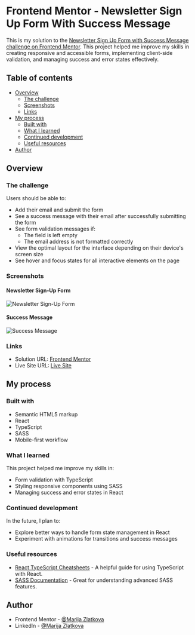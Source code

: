# Frontend Mentor - Newsletter Sign Up Form With Success Message

This is my solution to the [Newsletter Sign Up Form with Success Message challenge on Frontend Mentor](https://www.frontendmentor.io/challenges/newsletter-signup-form-with-success-message-3FC1AZbNrv). This project helped me improve my skills in creating responsive and accessible forms, implementing client-side validation, and managing success and error states effectively.

## Table of contents

- [Overview](#overview)
  - [The challenge](#the-challenge)
  - [Screenshots](#screenshots)
  - [Links](#links)
- [My process](#my-process)
  - [Built with](#built-with)
  - [What I learned](#what-i-learned)
  - [Continued development](#continued-development)
  - [Useful resources](#useful-resources)
- [Author](#author)

## Overview

### The challenge

Users should be able to:

- Add their email and submit the form
- See a success message with their email after successfully submitting the form
- See form validation messages if:
  - The field is left empty
  - The email address is not formatted correctly
- View the optimal layout for the interface depending on their device's screen size
- See hover and focus states for all interactive elements on the page

### Screenshots

#### Newsletter Sign-Up Form

![Newsletter Sign-Up Form](https://i.imgur.com/f1B8Bq1.png)

#### Success Message

![Success Message](https://i.imgur.com/o2sEECV.png)

### Links

- Solution URL: [Frontend Mentor](https://www.frontendmentor.io/solutions/newsletter-sign-up-form---build-with-typescript-and-sass-MtjC4gQiox)
- Live Site URL: [Live Site](https://newsletter-sign-up-with-success-message-ts.vercel.app)

## My process

### Built with

- Semantic HTML5 markup
- React
- TypeScript
- SASS
- Mobile-first workflow

### What I learned

This project helped me improve my skills in:

- Form validation with TypeScript
- Styling responsive components using SASS
- Managing success and error states in React

### Continued development

In the future, I plan to:

- Explore better ways to handle form state management in React
- Experiment with animations for transitions and success messages

### Useful resources

- [React TypeScript Cheatsheets](https://react-typescript-cheatsheet.netlify.app/) - A helpful guide for using TypeScript with React.
- [SASS Documentation](https://sass-lang.com/documentation) - Great for understanding advanced SASS features.

## Author

- Frontend Mentor - [@Marija Zlatkova](https://www.frontendmentor.io/profile/marijazlatkova)
- LinkedIn - [@Marija Zlatkova](https://www.linkedin.com/in/marijazlatkova)